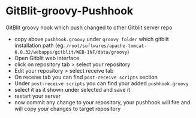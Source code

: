 # GitBlit-groovy-Pushhook
GitBlit groovy hook which push changed to other Gitblit server repo

* copy above `pushhook.groovy` under `groovy folder` which gitblit installation path (eg: `/root/softwares/apache-tomcat-6.0.32/webapps/gitblit/WEB-INF/data/groovy`)
* Open Gitblit web interface
* click on repository tab > select your repository 
* Edit your repository >  select receive tab
* On receive tab you can find `post-receive scripts` section
* Under `post-receive scripts` you can find your added `pushhook.groovy` 
* select it as it shown under selected and save it
* restart your server
* now commit any change to your repository, your pushhook will fire and will copy your changes to target repository
